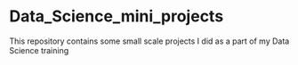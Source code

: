 # Data_Science_mini_projects
This repository contains some small scale projects I did as a part of my Data Science training
